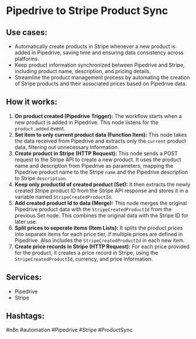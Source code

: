 # Pipedrive to Stripe Product Sync

## Use cases:

- Automatically create products in Stripe whenever a new product is added in Pipedrive, saving time and ensuring data consistency across platforms.
- Keep product information synchronized between Pipedrive and Stripe, including product name, description, and pricing details.
- Streamline the product management process by automating the creation of Stripe products and their associated prices based on Pipedrive data.

## How it works:

1.  **On product created (Pipedrive Trigger):** The workflow starts when a new product is added in Pipedrive. This node listens for the `product.added` event.
2.  **Set item to only current product data (Function Item):** This node takes the data received from Pipedrive and extracts only the `current` product data, filtering out unnecessary information.
3.  **Create product in Stripe (HTTP Request):** This node sends a POST request to the Stripe API to create a new product. It uses the product name and description from Pipedrive as parameters, mapping the Pipedrive product name to the Stripe `name` and the Pipedrive description to Stripe `description`.
4.  **Keep only productId of created product (Set):** It then extracts the newly created Stripe product ID from the Stripe API response and stores it in a variable named `StripeCreatedProductId`.
5.  **Add created product Id to data (Merge):** This node merges the original Pipedrive product data with the `StripeCreatedProductId` from the previous Set node. This combines the original data with the Stripe ID for later use.
6.  **Split prices to seperate items (Item Lists):** It splits the product prices into separate items for each price tier, if multiple prices are defined in Pipedrive. Also includes the `StripeCreatedProductId` in each new item.
7.  **Create price records in Stripe (HTTP Request):** For each price provided for the product, it creates a price record in Stripe, using the `StripeCreatedProductId`, currency, and price information.

## Services:

-   Pipedrive
-   Stripe

## Hashtags:

#n8n #automation #Pipedrive #Stripe #ProductSync
